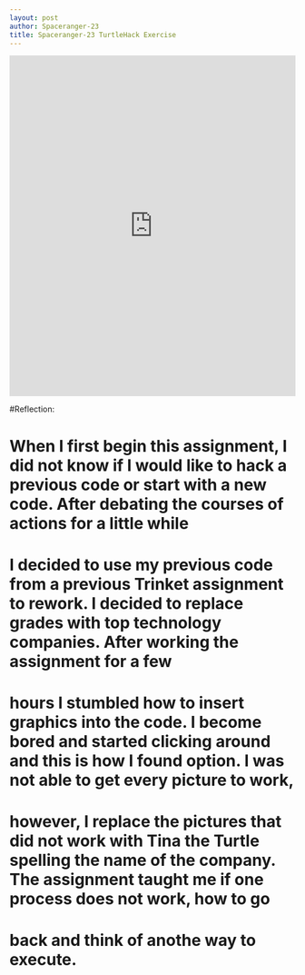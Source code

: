 ```yaml
---
layout: post
author: Spaceranger-23
title: Spaceranger-23 TurtleHack Exercise 
---
```


<iframe src="https://trinket.io/embed/python/5b869a0dfc" width="100%" height="600" frameborder="0" marginwidth="0" marginheight="0" allowfullscreen></iframe>

#Reflection:
# When I first begin this assignment, I did not know if I would like to hack a previous code or start with a new code. After debating the courses of actions for a little while
# I decided to use my previous code from a previous Trinket assignment to rework. I decided to replace grades with top technology companies. After working the assignment for a few 
# hours I stumbled how to insert graphics into the code. I become bored and started clicking around and this is how I found option. I was not able to get every picture to work,
# however, I replace the pictures that did not work with Tina the Turtle spelling the name of the company. The assignment taught me if one process does not work, how to go
# back and think of anothe way to execute. 
